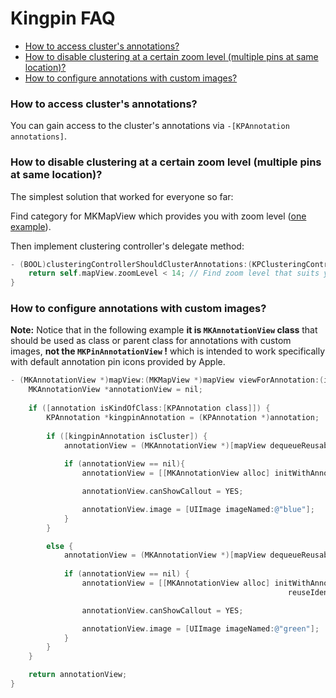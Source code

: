 # Kingpin FAQ

<!-- START doctoc generated TOC please keep comment here to allow auto update -->
<!-- DON'T EDIT THIS SECTION, INSTEAD RE-RUN doctoc TO UPDATE -->

- [How to access cluster's annotations?](#how-to-access-clusters-annotations)
- [How to disable clustering at a certain zoom level (multiple pins at same location)?](#how-to-disable-clustering-at-a-certain-zoom-level-multiple-pins-at-same-location)
- [How to configure annotations with custom images?](#how-to-configure-annotations-with-custom-images)

<!-- END doctoc generated TOC please keep comment here to allow auto update -->

### How to access cluster's annotations?

You can gain access to the cluster's annotations via `-[KPAnnotation annotations]`.

### How to disable clustering at a certain zoom level (multiple pins at same location)?

The simplest solution that worked for everyone so far:

Find category for MKMapView which provides you with zoom level ([one example](https://github.com/johndpope/MKMapViewZoom)).

Then implement clustering controller's delegate method:

```objective-c
- (BOOL)clusteringControllerShouldClusterAnnotations:(KPClusteringController *)clusteringController {
    return self.mapView.zoomLevel < 14; // Find zoom level that suits your dataset
}
```

### How to configure annotations with custom images?

__Note:__ Notice that in the following example __it is `MKAnnotationView` class__ that should be used as class or parent class for annotations with custom images, __not the `MKPinAnnotationView` !__ which is intended to work specifically with default annotation pin icons provided by Apple. 

```objective-c
- (MKAnnotationView *)mapView:(MKMapView *)mapView viewForAnnotation:(id<MKAnnotation>)annotation {    
    MKAnnotationView *annotationView = nil;
    
    if ([annotation isKindOfClass:[KPAnnotation class]]) {
        KPAnnotation *kingpinAnnotation = (KPAnnotation *)annotation;
        
        if ([kingpinAnnotation isCluster]) { 
            annotationView = (MKAnnotationView *)[mapView dequeueReusableAnnotationViewWithIdentifier:@"cluster"];
            
            if (annotationView == nil){
                annotationView = [[MKAnnotationView alloc] initWithAnnotation:kingpinAnnotation reuseIdentifier:@"cluster"];

                annotationView.canShowCallout = YES;

                annotationView.image = [UIImage imageNamed:@"blue"];
            }
        }

        else {
            annotationView = (MKAnnotationView *)[mapView dequeueReusableAnnotationViewWithIdentifier:@"pin"];
            
            if (annotationView == nil) {
                annotationView = [[MKAnnotationView alloc] initWithAnnotation:[kingpinAnnotation.annotations anyObject]
                                                              reuseIdentifier:@"pin"];

                annotationView.canShowCallout = YES;

                annotationView.image = [UIImage imageNamed:@"green"];
            }
        }
    }

    return annotationView;
}
```


